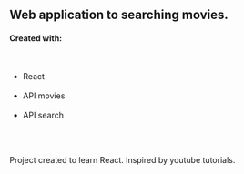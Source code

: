 ## Web application to searching movies.
<h4>Created with:</h4>
<br>
<ul>
    <li> React</li><br>
    <li> API movies</li><br>
    <li> API search</li><br>
</ul>
<br>
<p>Project created to learn React. Inspired by youtube tutorials.</p>